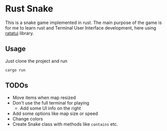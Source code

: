 # Rust Snake
This is a snake game implemented in rust. The main purpose of the game
is for me to learn rust and Terminal User Interface development, here
using [ratatui](https://ratatui.rs/) library.

## Usage
Just clone the project and run
```
cargo run
```

## TODOs
- Move items when map resized
- Don't use the full terminal for playing
    - Add some UI info on the right
- Add some options like map size or speed
- Change colors
- Create Snake class with methods like `contains` etc.
